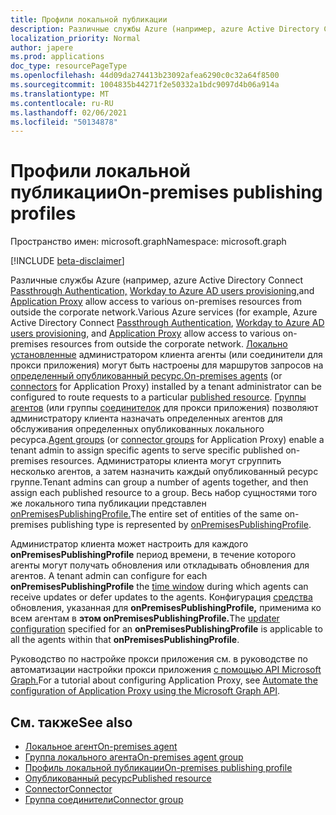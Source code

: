 ```yaml
---
title: Профили локальной публикации
description: Различные службы Azure (например, azure Active Directory Connect Passthrough Authentication, Workday to Azure AD users provisioning) позволяют получить условный доступ к различным ресурсам из-за пределов корпоративной сети.
localization_priority: Normal
author: japere
ms.prod: applications
doc_type: resourcePageType
ms.openlocfilehash: 44d09da274413b23092afea6290c0c32a64f8500
ms.sourcegitcommit: 1004835b44271f2e50332a1bdc9097d4b06a914a
ms.translationtype: MT
ms.contentlocale: ru-RU
ms.lasthandoff: 02/06/2021
ms.locfileid: "50134878"
---
```

# <a name="on-premises-publishing-profiles"></a><span data-ttu-id="0f33b-103">Профили локальной публикации</span><span class="sxs-lookup"><span data-stu-id="0f33b-103">On-premises publishing profiles</span></span>

<span data-ttu-id="0f33b-104">Пространство имен: microsoft.graph</span><span class="sxs-lookup"><span data-stu-id="0f33b-104">Namespace: microsoft.graph</span></span>

[!INCLUDE [beta-disclaimer](../../includes/beta-disclaimer.md)]

<span data-ttu-id="0f33b-105">Различные службы Azure (например, azure Active Directory Connect [Passthrough Authentication,](/azure/active-directory/hybrid/how-to-connect-pta) [Workday to Azure AD users provisioning,](/azure/active-directory/saas-apps/workday-inbound-tutorial)and [Application Proxy](https://aka.ms/whyappproxy)  allow access to various on-premises resources from outside the corporate network.</span><span class="sxs-lookup"><span data-stu-id="0f33b-105">Various Azure services (for example, Azure Active Directory Connect [Passthrough Authentication](/azure/active-directory/hybrid/how-to-connect-pta), [Workday to Azure AD users provisioning](/azure/active-directory/saas-apps/workday-inbound-tutorial), and [Application Proxy](https://aka.ms/whyappproxy)  allow access to various on-premises resources from outside the corporate network.</span></span> <span data-ttu-id="0f33b-106">[Локально установленные](onpremisesagent.md) администратором [](connector.md) клиента агенты (или соединители для прокси приложения) могут быть настроены для маршрутов запросов на [определенный опубликованный ресурс.](publishedresource.md)</span><span class="sxs-lookup"><span data-stu-id="0f33b-106">[On-premises agents](onpremisesagent.md) (or [connectors](connector.md) for Application Proxy) installed by a tenant administrator can be configured to route requests to a particular [published resource](publishedresource.md).</span></span>
<span data-ttu-id="0f33b-107">[Группы агентов](onpremisesagentgroup.md) (или группы [соединителок](connectorgroup.md) для прокси приложения) позволяют администратору клиента назначать определенных агентов для обслуживания определенных опубликованных локального ресурса.</span><span class="sxs-lookup"><span data-stu-id="0f33b-107">[Agent groups](onpremisesagentgroup.md) (or [connector groups](connectorgroup.md) for Application Proxy) enable a tenant admin to assign specific agents to serve specific published on-premises resources.</span></span> <span data-ttu-id="0f33b-108">Администраторы клиента могут сгруппить несколько агентов, а затем назначить каждый опубликованный ресурс группе.</span><span class="sxs-lookup"><span data-stu-id="0f33b-108">Tenant admins can group a number of agents together, and then assign each published resource to a group.</span></span> <span data-ttu-id="0f33b-109">Весь набор сущностями того же локального типа публикации представлен [onPremisesPublishingProfile.](onpremisespublishingprofile.md)</span><span class="sxs-lookup"><span data-stu-id="0f33b-109">The entire set of entities of the same on-premises publishing type is represented by [onPremisesPublishingProfile](onpremisespublishingprofile.md).</span></span>

<span data-ttu-id="0f33b-110">Администратор клиента может настроить для каждого **onPremisesPublishingProfile** период времени, в течение которого агенты могут получать обновления или откладывать обновления для агентов. [](updatewindow.md)</span><span class="sxs-lookup"><span data-stu-id="0f33b-110">A tenant admin can configure for each **onPremisesPublishingProfile** the [time window](updatewindow.md) during which agents can receive updates or defer updates to the agents.</span></span> <span data-ttu-id="0f33b-111">Конфигурация [средства](hybridagentupdaterconfiguration.md) обновления, указанная для **onPremisesPublishingProfile,** применима ко всем агентам в **этом onPremisesPublishingProfile.**</span><span class="sxs-lookup"><span data-stu-id="0f33b-111">The [updater configuration](hybridagentupdaterconfiguration.md) specified for an **onPremisesPublishingProfile** is applicable to all the agents within that **onPremisesPublishingProfile**.</span></span>

<span data-ttu-id="0f33b-112">Руководство по настройке прокси приложения см. в руководстве по автоматизации настройки прокси приложения [с помощью API Microsoft Graph.](/graph/application-proxy-configure-api)</span><span class="sxs-lookup"><span data-stu-id="0f33b-112">For a tutorial about configuring Application Proxy, see [Automate the configuration of Application Proxy using the Microsoft Graph API](/graph/application-proxy-configure-api).</span></span>

## <a name="see-also"></a><span data-ttu-id="0f33b-113">См. также</span><span class="sxs-lookup"><span data-stu-id="0f33b-113">See also</span></span>

- [<span data-ttu-id="0f33b-114">Локальное агент</span><span class="sxs-lookup"><span data-stu-id="0f33b-114">On-premises agent</span></span>](onpremisesagent.md)
- [<span data-ttu-id="0f33b-115">Группа локального агента</span><span class="sxs-lookup"><span data-stu-id="0f33b-115">On-premises agent group</span></span>](onpremisesagentgroup.md)
- [<span data-ttu-id="0f33b-116">Профиль локальной публикации</span><span class="sxs-lookup"><span data-stu-id="0f33b-116">On-premises publishing profile</span></span>](onpremisespublishingprofile.md)
- [<span data-ttu-id="0f33b-117">Опубликованный ресурс</span><span class="sxs-lookup"><span data-stu-id="0f33b-117">Published resource</span></span>](publishedresource.md)
- [<span data-ttu-id="0f33b-118">Connector</span><span class="sxs-lookup"><span data-stu-id="0f33b-118">Connector</span></span>](connector.md)
- [<span data-ttu-id="0f33b-119">Группа соединители</span><span class="sxs-lookup"><span data-stu-id="0f33b-119">Connector group</span></span>](connectorgroup.md)

<!-- uuid: 16cd6b66-4b1a-43a1-adaf-3a886856ed98
2019-02-04 14:57:30 UTC -->
<!-- {
  "type": "#page.annotation",
  "description": "Service root",
  "keywords": "",
  "section": "documentation",
  "tocPath": ""
}-->



